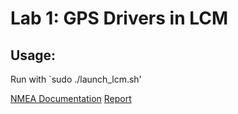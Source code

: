 # Lab 1: GPS Drivers in LCM

## Usage:
Run with `sudo ./launch_lcm.sh'


[NMEA Documentation][Nema Doc]
[Report][Report]

[Nema Doc]: http://usglobalsat.com/store/downloads/NMEA_commands.pdf
[Report]: https://github.com/drewtu2/eece5698/blob/master/lab3/report/Presentation.pdf
